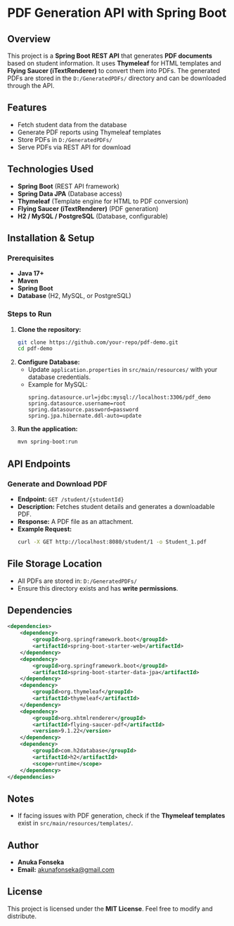 # PDF Generation API with Spring Boot

## Overview
This project is a **Spring Boot REST API** that generates **PDF documents** based on student information. It uses **Thymeleaf** for HTML templates and **Flying Saucer (iTextRenderer)** to convert them into PDFs. The generated PDFs are stored in the `D:/GeneratedPDFs/` directory and can be downloaded through the API.

## Features
- Fetch student data from the database
- Generate PDF reports using Thymeleaf templates
- Store PDFs in `D:/GeneratedPDFs/`
- Serve PDFs via REST API for download

## Technologies Used
- **Spring Boot** (REST API framework)
- **Spring Data JPA** (Database access)
- **Thymeleaf** (Template engine for HTML to PDF conversion)
- **Flying Saucer (iTextRenderer)** (PDF generation)
- **H2 / MySQL / PostgreSQL** (Database, configurable)

## Installation & Setup

### Prerequisites
- **Java 17+**
- **Maven**
- **Spring Boot**
- **Database** (H2, MySQL, or PostgreSQL)

### Steps to Run
1. **Clone the repository:**
   ```bash
   git clone https://github.com/your-repo/pdf-demo.git
   cd pdf-demo
   ```
2. **Configure Database:**
   - Update `application.properties` in `src/main/resources/` with your database credentials.
   - Example for MySQL:
     ```properties
     spring.datasource.url=jdbc:mysql://localhost:3306/pdf_demo
     spring.datasource.username=root
     spring.datasource.password=password
     spring.jpa.hibernate.ddl-auto=update
     ```
3. **Run the application:**
   ```bash
   mvn spring-boot:run
   ```

## API Endpoints
### Generate and Download PDF
- **Endpoint:** `GET /student/{studentId}`
- **Description:** Fetches student details and generates a downloadable PDF.
- **Response:** A PDF file as an attachment.
- **Example Request:**
  ```bash
  curl -X GET http://localhost:8080/student/1 -o Student_1.pdf
  ```

## File Storage Location
- All PDFs are stored in: `D:/GeneratedPDFs/`
- Ensure this directory exists and has **write permissions**.

## Dependencies
```xml
<dependencies>
    <dependency>
        <groupId>org.springframework.boot</groupId>
        <artifactId>spring-boot-starter-web</artifactId>
    </dependency>
    <dependency>
        <groupId>org.springframework.boot</groupId>
        <artifactId>spring-boot-starter-data-jpa</artifactId>
    </dependency>
    <dependency>
        <groupId>org.thymeleaf</groupId>
        <artifactId>thymeleaf</artifactId>
    </dependency>
    <dependency>
        <groupId>org.xhtmlrenderer</groupId>
        <artifactId>flying-saucer-pdf</artifactId>
        <version>9.1.22</version>
    </dependency>
    <dependency>
        <groupId>com.h2database</groupId>
        <artifactId>h2</artifactId>
        <scope>runtime</scope>
    </dependency>
</dependencies>
```

## Notes
- If facing issues with PDF generation, check if the **Thymeleaf templates** exist in `src/main/resources/templates/`.

## Author
- **Anuka Fonseka**  
- **Email:** akunafonseka@gmail.com

## License
This project is licensed under the **MIT License**. Feel free to modify and distribute.

